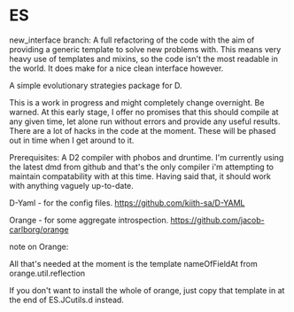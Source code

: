 ES
==

new_interface branch:
A full refactoring of the code with the aim of providing a generic template to solve new problems with. This means very heavy use of templates and mixins, so the code isn't the most readable in the world. It does make for a nice clean interface however.

A simple evolutionary strategies package for D.

This is a work in progress and might completely change overnight. Be warned.
At this early stage, I offer no promises that this should compile at any given time, let alone run without errors and provide any useful results.
There are a lot of hacks in the code at the moment. These will be phased out in time when I get around to it.

Prerequisites:
A D2 compiler with phobos and druntime. I'm currently using the latest dmd from github and that's the only compiler i'm attempting to maintain compatability with at this time. Having said that, it should work with anything vaguely up-to-date.

D-Yaml - for the config files. https://github.com/kiith-sa/D-YAML

Orange - for some aggregate introspection. https://github.com/jacob-carlborg/orange


note on Orange:

All that's needed at the moment is the template nameOfFieldAt from orange.util.reflection

If you don't want to install the whole of orange, just copy that template in at the end of ES.JCutils.d instead.
